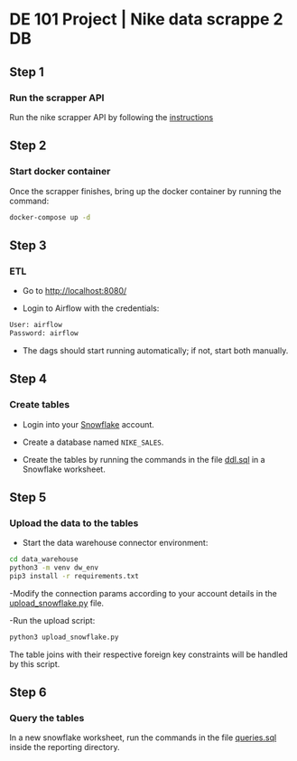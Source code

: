 # DE 101 Project | Nike data scrappe 2 DB

## Step 1

### Run the scrapper API

Run the nike scrapper API by following the [instructions](./scrapper/scrapper_instructions.md)

## Step 2

### Start docker container

Once the scrapper finishes, bring up the docker container by running the command:

```sh
docker-compose up -d
```

## Step 3

### ETL

- Go to <http://localhost:8080/>
  
- Login to Airflow with the credentials:
  
```txt
User: airflow
Password: airflow
```

- The dags should start running automatically; if not, start both manually.
  
## Step 4

### Create tables

- Login into your [Snowflake](https://www.snowflake.com) account.

- Create a database named `NIKE_SALES`.

- Create the tables by running the commands in the file [ddl.sql](reporting/ddl.sql) in a Snowflake worksheet.

## Step 5

### Upload the data to the tables

- Start the data warehouse connector environment:

```sh
cd data_warehouse
python3 -m venv dw_env
pip3 install -r requirements.txt
```

-Modify the connection params according to your account details in the [upload_snowflake.py](data_warehouse/upload_snowflake.py) file.

-Run the upload script:

```sh
python3 upload_snowflake.py
```

The table joins with their respective foreign key constraints will be handled by this script.

## Step 6

### Query the tables

In a new snowflake worksheet, run the commands in the file [queries.sql](reporting/queries.sql) inside the reporting directory.
